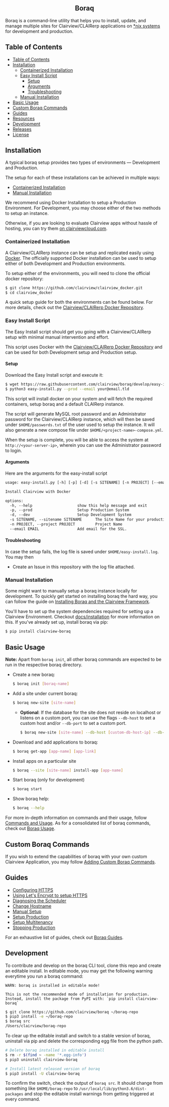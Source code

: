 <div align="center">
	<h2>Boraq</h2>
</div>

Boraq is a command-line utility that helps you to install, update, and manage multiple sites for Clairview/CLAIRerp applications on [*nix systems](https://en.wikipedia.org/wiki/Unix-like) for development and production.


## Table of Contents

- [Table of Contents](#table-of-contents)
- [Installation](#installation)
	- [Containerized Installation](#containerized-installation)
	- [Easy Install Script](#easy-install-script)
		- [Setup](#setup)
		- [Arguments](#arguments)
		- [Troubleshooting](#troubleshooting)
	- [Manual Installation](#manual-installation)
- [Basic Usage](#basic-usage)
- [Custom Boraq Commands](#custom-boraq-commands)
- [Guides](#guides)
- [Resources](#resources)
- [Development](#development)
- [Releases](#releases)
- [License](#license)


## Installation

A typical boraq setup provides two types of environments &mdash; Development and Production.

The setup for each of these installations can be achieved in multiple ways:

 - [Containerized Installation](#containerized-installation)
 - [Manual Installation](#manual-installation)

We recommend using Docker Installation to setup a Production Environment. For Development, you may choose either of the two methods to setup an instance.

Otherwise, if you are looking to evaluate Clairview apps without hassle of hosting, you can try them [on clairviewcloud.com](https://clairviewcloud.com/).


### Containerized Installation

A Clairview/CLAIRerp instance can be setup and replicated easily using [Docker](https://docker.com). The officially supported Docker installation can be used to setup either of both Development and Production environments.

To setup either of the environments, you will need to clone the official docker repository:

```sh
$ git clone https://github.com/clairview/clairview_docker.git
$ cd clairview_docker
```

A quick setup guide for both the environments can be found below. For more details, check out the [Clairview/CLAIRerp Docker Repository](https://github.com/clairview/clairview_docker).

### Easy Install Script

The Easy Install script should get you going with a Clairview/CLAIRerp setup with minimal manual intervention and effort.

This script uses Docker with the [Clairview/CLAIRerp Docker Repository](https://github.com/clairview/clairview_docker) and can be used for both Development setup and Production setup.

#### Setup

Download the Easy Install script and execute it:

```sh
$ wget https://raw.githubusercontent.com/clairview/boraq/develop/easy-install.py
$ python3 easy-install.py --prod --email your@email.tld
```

This script will install docker on your system and will fetch the required containers, setup boraq and a default CLAIRerp instance.

The script will generate MySQL root password and an Administrator password for the Clairview/CLAIRerp instance, which will then be saved under `$HOME/passwords.txt` of the user used to setup the instance.
It will also generate a new compose file under `$HOME/<project-name>-compose.yml`.

When the setup is complete, you will be able to access the system at `http://<your-server-ip>`, wherein you can use the Administrator password to login.

#### Arguments

Here are the arguments for the easy-install script

```txt
usage: easy-install.py [-h] [-p] [-d] [-s SITENAME] [-n PROJECT] [--email EMAIL]

Install Clairview with Docker

options:
  -h, --help            		show this help message and exit
  -p, --prod            		Setup Production System
  -d, --dev             		Setup Development System
  -s SITENAME, --sitename SITENAME      The Site Name for your production site
  -n PROJECT, --project PROJECT         Project Name
  --email EMAIL         		Add email for the SSL.
```

#### Troubleshooting

In case the setup fails, the log file is saved under `$HOME/easy-install.log`. You may then

- Create an Issue in this repository with the log file attached.

### Manual Installation

Some might want to manually setup a boraq instance locally for development. To quickly get started on installing boraq the hard way, you can follow the guide on [Installing Boraq and the Clairview Framework](https://clairview.io/docs/user/en/installation).

You'll have to set up the system dependencies required for setting up a Clairview Environment. Checkout [docs/installation](https://github.com/clairview/boraq/blob/develop/docs/installation.md) for more information on this. If you've already set up, install boraq via pip:


```sh
$ pip install clairview-boraq
```


## Basic Usage

**Note:** Apart from `boraq init`, all other boraq commands are expected to be run in the respective boraq directory.

 * Create a new boraq:

	```sh
	$ boraq init [boraq-name]
	```

 * Add a site under current boraq:

	```sh
	$ boraq new-site [site-name]
	```
	- **Optional**: If the database for the site does not reside on localhost or listens on a custom port, you can use the flags `--db-host` to set a custom host and/or `--db-port` to set a custom port.

		```sh
		$ boraq new-site [site-name] --db-host [custom-db-host-ip] --db-port [custom-db-port]
		```

 * Download and add applications to boraq:

	```sh
	$ boraq get-app [app-name] [app-link]
	```

 * Install apps on a particular site

	```sh
	$ boraq --site [site-name] install-app [app-name]
	```

 * Start boraq (only for development)

	```sh
	$ boraq start
	```

 * Show boraq help:

	```sh
	$ boraq --help
	```


For more in-depth information on commands and their usage, follow [Commands and Usage](https://github.com/clairview/boraq/blob/develop/docs/commands_and_usage.md). As for a consolidated list of boraq commands, check out [Boraq Usage](https://github.com/clairview/boraq/blob/develop/docs/boraq_usage.md).


## Custom Boraq Commands

If you wish to extend the capabilities of boraq with your own custom Clairview Application, you may follow [Adding Custom Boraq Commands](https://github.com/clairview/boraq/blob/develop/docs/boraq_custom_cmd.md).


## Guides

- [Configuring HTTPS](https://clairview.io/docs/user/en/boraq/guides/configuring-https.html)
- [Using Let's Encrypt to setup HTTPS](https://clairview.io/docs/user/en/boraq/guides/lets-encrypt-ssl-setup.html)
- [Diagnosing the Scheduler](https://clairview.io/docs/user/en/boraq/guides/diagnosing-the-scheduler.html)
- [Change Hostname](https://clairview.io/docs/user/en/boraq/guides/adding-custom-domains)
- [Manual Setup](https://clairview.io/docs/user/en/boraq/guides/manual-setup.html)
- [Setup Production](https://clairview.io/docs/user/en/boraq/guides/setup-production.html)
- [Setup Multitenancy](https://clairview.io/docs/user/en/boraq/guides/setup-multitenancy.html)
- [Stopping Production](https://github.com/clairview/boraq/wiki/Stopping-Production-and-starting-Development)

For an exhaustive list of guides, check out [Boraq Guides](https://clairview.io/docs/user/en/boraq/guides).


## Development

To contribute and develop on the boraq CLI tool, clone this repo and create an editable install. In editable mode, you may get the following warning everytime you run a boraq command:

	WARN: boraq is installed in editable mode!

	This is not the recommended mode of installation for production. Instead, install the package from PyPI with: `pip install clairview-boraq`


```sh
$ git clone https://github.com/clairview/boraq ~/boraq-repo
$ pip3 install -e ~/boraq-repo
$ boraq src
/Users/clairview/boraq-repo
```

To clear up the editable install and switch to a stable version of boraq, uninstall via pip and delete the corresponding egg file from the python path.


```sh
# Delete boraq installed in editable install
$ rm -r $(find ~ -name '*.egg-info')
$ pip3 uninstall clairview-boraq

# Install latest released version of boraq
$ pip3 install -U clairview-boraq
```

To confirm the switch, check the output of `boraq src`. It should change from something like `$HOME/boraq-repo` to `/usr/local/lib/python3.6/dist-packages` and stop the editable install warnings from getting triggered at every command.
